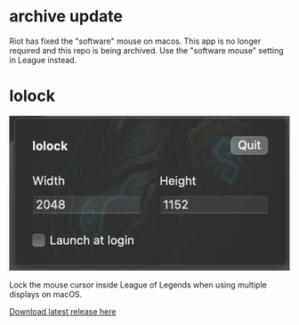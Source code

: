 # archive update

Riot has fixed the "software" mouse on macos. This app is no longer required and this repo is being archived. Use the "software mouse" setting in League instead.

# lolock

![lolock](./ss.png)

Lock the mouse cursor inside League of Legends when using multiple displays on macOS.

[Download latest release here](https://github.com/kjjd84/lolock/releases)
